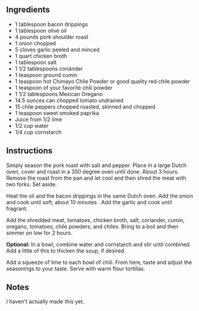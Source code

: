 ## Ingredients

- 1 tablespoon bacon drippings
- 1 tablespoon olive oil
- 4 pounds pork shoulder roast
- 1 onion chopped
- 5 cloves garlic peeled and minced
- 1 quart chicken broth
- 1 tablespoon salt
- 1 1/2 tablespoons coriander
- 1 teaspoon ground cumin
- 1 teaspoon hot Chimayo Chile Powder or good quality red chile powder
- 1 teaspoon of your favorite chili powder
- 1 1/2 tablespoons Mexican Oregano
- 14.5 ounces can chopped tomato undrained
- 15 chile peppers chopped roasted, skinned and chopped
- 1 teaspoon sweet smoked paprika
- Juice from 1/2 lime
- 1/2 cup water
- 1/4 cup cornstarch

## Instructions

Simply season the pork roast with salt and pepper. Place in a large Dutch oven, cover and roast in a 350 degree oven until done. About 3 hours. Remove the roast from the pan and let cool and then shred the meat with two forks. Set aside.

Heat the oil and the bacon drippings in the same Dutch oven. Add the onion and cook until soft, about 10 minutes . Add the garlic and cook until fragrant.

Add the shredded meat, tomatoes, chicken broth, salt, coriander, cumin, oregano, tomatoes, chile powders, and chiles. Bring to a boil and then simmer on low for 2 hours.

**Optional:** In a bowl, combine water and cornstarch and stir until combined. Add a little of this to thicken the soup, if desired.

Add a squeeze of lime to each bowl of chili. From here, taste and adjust the seasonings to your taste. Serve with warm flour tortillas.

## Notes
I haven't actually made this yet.
